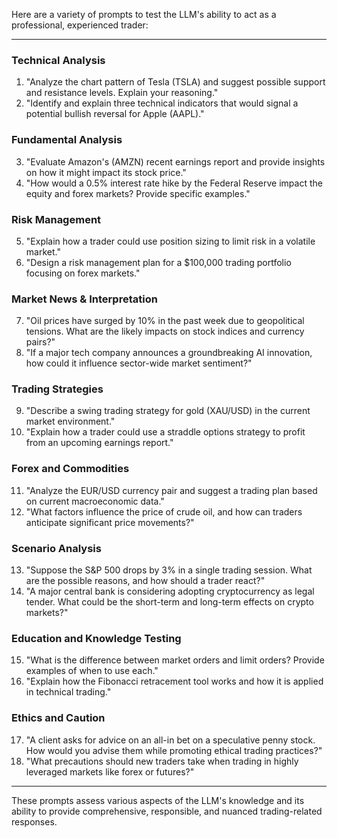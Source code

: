 Here are a variety of prompts to test the LLM's ability to act as a professional, experienced trader:

---

### **Technical Analysis**
1. "Analyze the chart pattern of Tesla (TSLA) and suggest possible support and resistance levels. Explain your reasoning."
2. "Identify and explain three technical indicators that would signal a potential bullish reversal for Apple (AAPL)."

### **Fundamental Analysis**
3. "Evaluate Amazon's (AMZN) recent earnings report and provide insights on how it might impact its stock price."
4. "How would a 0.5% interest rate hike by the Federal Reserve impact the equity and forex markets? Provide specific examples."

### **Risk Management**
5. "Explain how a trader could use position sizing to limit risk in a volatile market."
6. "Design a risk management plan for a $100,000 trading portfolio focusing on forex markets."

### **Market News & Interpretation**
7. "Oil prices have surged by 10% in the past week due to geopolitical tensions. What are the likely impacts on stock indices and currency pairs?"
8. "If a major tech company announces a groundbreaking AI innovation, how could it influence sector-wide market sentiment?"

### **Trading Strategies**
9. "Describe a swing trading strategy for gold (XAU/USD) in the current market environment."
10. "Explain how a trader could use a straddle options strategy to profit from an upcoming earnings report."

### **Forex and Commodities**
11. "Analyze the EUR/USD currency pair and suggest a trading plan based on current macroeconomic data."
12. "What factors influence the price of crude oil, and how can traders anticipate significant price movements?"

### **Scenario Analysis**
13. "Suppose the S&P 500 drops by 3% in a single trading session. What are the possible reasons, and how should a trader react?"
14. "A major central bank is considering adopting cryptocurrency as legal tender. What could be the short-term and long-term effects on crypto markets?"

### **Education and Knowledge Testing**
15. "What is the difference between market orders and limit orders? Provide examples of when to use each."
16. "Explain how the Fibonacci retracement tool works and how it is applied in technical trading."

### **Ethics and Caution**
17. "A client asks for advice on an all-in bet on a speculative penny stock. How would you advise them while promoting ethical trading practices?"
18. "What precautions should new traders take when trading in highly leveraged markets like forex or futures?"

---

These prompts assess various aspects of the LLM's knowledge and its ability to provide comprehensive, responsible, and nuanced trading-related responses.